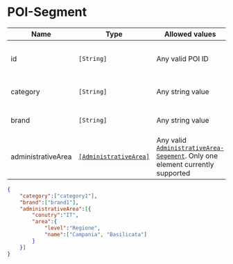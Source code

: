 # POI-Segment

Name        |Type    | Allowed values | Description  
------------|----------|------------|----------
id      | `[String]` | Any valid POI ID | The set of IDs of the POI desired in the selection
category| `[String]` | Any string value | The set of desired categories 
brand   | `[String]` | Any string value | The set of desired brands
administrativeArea | [`[AdministrativeArea]`](/api/reference/data-modelsata-models/d-segment/administrative-area.md) | Any valid [`AdministrativeArea-Segement`](/api/reference/data-modelsata-models/d-segment/administrative-area.md). Only one element currently supported | The set of desired administrative areas 

```json
{
    "category":["category1"],
    "brand":["brand1"],
    "administrativeArea":[{
	    "conutry":"IT",
	    "area":{
		    "level":"Regione",
		    "name":["Campania", "Basilicata"]
	    }
    }]
}
```

